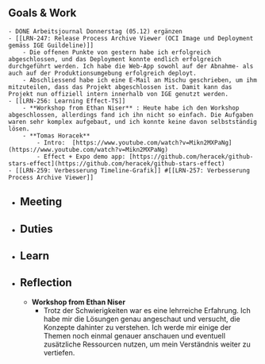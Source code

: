 ## Goals & Work
	- DONE Arbeitsjournal Donnerstag (05.12) ergänzen
	- [[LRN-247: Release Process Archive Viewer (OCI Image und Deployment gemäss IGE Guildeline)]]
		- Die offenen Punkte von gestern habe ich erfolgreich abgeschlossen, und das Deployment konnte endlich erfolgreich durchgeführt werden. Ich habe die Web-App sowohl auf der Abnahme- als auch auf der Produktionsumgebung erfolgreich deployt.
		- Abschliessend habe ich eine E-Mail an Mischu geschrieben, um ihm mitzuteilen, dass das Projekt abgeschlossen ist. Damit kann das Projekt nun offiziell intern innerhalb von IGE genutzt werden.
	- [[LRN-256: Learning Effect-TS]]
		- **Workshop from Ethan Niser** : Heute habe ich den Workshop abgeschlossen, allerdings fand ich ihn nicht so einfach. Die Aufgaben waren sehr komplex aufgebaut, und ich konnte keine davon selbstständig lösen.
		- **Tomas Horacek**
			- Intro:  [https://www.youtube.com/watch?v=Mikn2MXPaNg](https://www.youtube.com/watch?v=Mikn2MXPaNg)
			- Effect + Expo demo app: [https://github.com/heracek/github-stars-effect](https://github.com/heracek/github-stars-effect)
	- [[LRN-259: Verbesserung Timeline-Grafik]] #[[LRN-257: Verbesserung Process Archive Viewer]]
- ## Meeting
- ## Duties
- ## Learn
- ## Reflection
	- **Workshop from Ethan Niser**
		- Trotz der Schwierigkeiten war es eine lehrreiche Erfahrung. Ich habe mir die Lösungen genau angeschaut und versucht, die Konzepte dahinter zu verstehen. Ich werde mir einige der Themen noch einmal genauer anschauen und eventuell zusätzliche Ressourcen nutzen, um mein Verständnis weiter zu vertiefen.